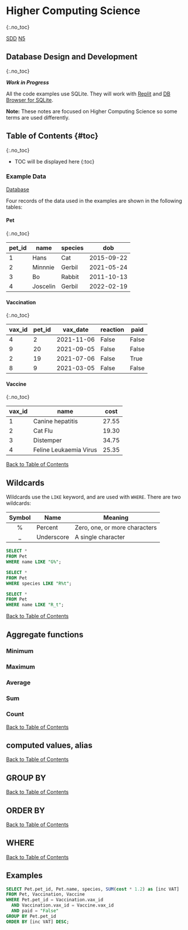 # Higher Computing Science
{:.no_toc}

[SDD](H-CS-SDD.md)
[N5](index.md)

## Database Design and Development
{:.no_toc}

___Work in Progress___

All the code examples use SQLite.  They will work with [Replit](https://replit.com/) and [DB Browser for SQLite](https://sqlitebrowser.org/).

**Note:** These notes are focused on Higher Computing Science so some terms are used differently.

## Table of Contents {#toc}
{:.no_toc}

* TOC will be displayed here
{:toc}

### Example Data

[Database](H-CS-Database.db)

Four records of the data used in the examples are shown in the following tables:

#### Pet
{:.no_toc}

| pet_id | name | species | dob |
| -- | -- | -- | -- |
| 1 | Hans | Cat | 2015-09-22 |
| 2 | Minnnie | Gerbil | 2021-05-24 |
| 3	| Bo | Rabbit | 2011-10-13 |
| 4 | Joscelin | Gerbil | 2022-02-19 |

#### Vaccination
{:.no_toc}

| vax_id | pet_id | vax_date| reaction | paid |
| -- | -- | -- | -- | -- |
| 4 | 2 | 2021-11-06 | False | False |
|9 | 20 | 2021-09-05 | False | False |
|2 | 19 | 2021-07-06 | False | True |
|8 | 9 | 2021-03-05 | False | False |

#### Vaccine
{:.no_toc}

| vax_id | name | cost |
| -- | -- | -- |
| 1 | Canine hepatitis | 27.55 |
| 2 | Cat Flu | 19.30 |
| 3 | Distemper | 34.75 |
| 4 | Feline Leukaemia Virus | 25.35 |

[Back to Table of Contents](#toc)

## Wildcards

Wildcards use the `LIKE` keyword, and are used with `WHERE`.  There are two wildcards:

| Symbol | Name | Meaning|
| :--: | -- | -- |
| % | Percent | Zero, one, or more characters |
| _ | Underscore | A single character |

``` sql
SELECT *
FROM Pet
WHERE name LIKE "G%";
```

``` sql
SELECT *
FROM Pet
WHERE species LIKE "R%t";
```

``` sql
SELECT *
FROM Pet
WHERE name LIKE "R_t";
```

[Back to Table of Contents](#toc)

## Aggregate functions


### Minimum


### Maximum


### Average


### Sum


### Count


[Back to Table of Contents](#toc)

## computed values, alias


[Back to Table of Contents](#toc)

## GROUP BY


[Back to Table of Contents](#toc)

## ORDER BY


[Back to Table of Contents](#toc)

## WHERE



[Back to Table of Contents](#toc)

## Examples

``` sql
SELECT Pet.pet_id, Pet.name, species, SUM(cost * 1.2) as [inc VAT]
FROM Pet, Vaccination, Vaccine
WHERE Pet.pet_id = Vaccination.vax_id
  AND Vaccination.vax_id = Vaccine.vax_id
  AND paid = "False"
GROUP BY Pet.pet_id
ORDER BY [inc VAT] DESC;
```

